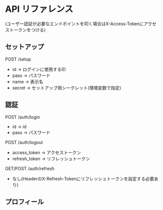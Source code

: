 # API リファレンス
(ユーザー認証が必要なエンドポイントを叩く場合はX-Access-Tokenにアクセストークンをつける)

## セットアップ
POST /setup
- id → ログインに使用するID
- pass → パスワード
- name → 表示名
- secret → セットアップ用シークレット(環境変数で指定)

## 認証
POST /auth/login
- id → id
- pass → パスワード

POST /auth/logout
- access_token → アクセストークン
- refresh_token → リフレッシュトークン

GET/POST /auth/refresh
- なし(HeaderのX-Refresh-Tokenにリフレッシュトークンを設定する必要あり)


## プロフィール